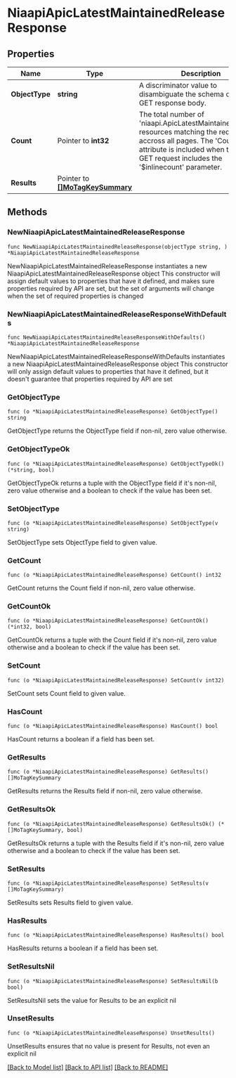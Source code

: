 # NiaapiApicLatestMaintainedReleaseResponse

## Properties

Name | Type | Description | Notes
------------ | ------------- | ------------- | -------------
**ObjectType** | **string** | A discriminator value to disambiguate the schema of a HTTP GET response body. | 
**Count** | Pointer to **int32** | The total number of &#39;niaapi.ApicLatestMaintainedRelease&#39; resources matching the request, accross all pages. The &#39;Count&#39; attribute is included when the HTTP GET request includes the &#39;$inlinecount&#39; parameter. | [optional] 
**Results** | Pointer to [**[]MoTagKeySummary**](MoTagKeySummary.md) |  | [optional] 

## Methods

### NewNiaapiApicLatestMaintainedReleaseResponse

`func NewNiaapiApicLatestMaintainedReleaseResponse(objectType string, ) *NiaapiApicLatestMaintainedReleaseResponse`

NewNiaapiApicLatestMaintainedReleaseResponse instantiates a new NiaapiApicLatestMaintainedReleaseResponse object
This constructor will assign default values to properties that have it defined,
and makes sure properties required by API are set, but the set of arguments
will change when the set of required properties is changed

### NewNiaapiApicLatestMaintainedReleaseResponseWithDefaults

`func NewNiaapiApicLatestMaintainedReleaseResponseWithDefaults() *NiaapiApicLatestMaintainedReleaseResponse`

NewNiaapiApicLatestMaintainedReleaseResponseWithDefaults instantiates a new NiaapiApicLatestMaintainedReleaseResponse object
This constructor will only assign default values to properties that have it defined,
but it doesn't guarantee that properties required by API are set

### GetObjectType

`func (o *NiaapiApicLatestMaintainedReleaseResponse) GetObjectType() string`

GetObjectType returns the ObjectType field if non-nil, zero value otherwise.

### GetObjectTypeOk

`func (o *NiaapiApicLatestMaintainedReleaseResponse) GetObjectTypeOk() (*string, bool)`

GetObjectTypeOk returns a tuple with the ObjectType field if it's non-nil, zero value otherwise
and a boolean to check if the value has been set.

### SetObjectType

`func (o *NiaapiApicLatestMaintainedReleaseResponse) SetObjectType(v string)`

SetObjectType sets ObjectType field to given value.


### GetCount

`func (o *NiaapiApicLatestMaintainedReleaseResponse) GetCount() int32`

GetCount returns the Count field if non-nil, zero value otherwise.

### GetCountOk

`func (o *NiaapiApicLatestMaintainedReleaseResponse) GetCountOk() (*int32, bool)`

GetCountOk returns a tuple with the Count field if it's non-nil, zero value otherwise
and a boolean to check if the value has been set.

### SetCount

`func (o *NiaapiApicLatestMaintainedReleaseResponse) SetCount(v int32)`

SetCount sets Count field to given value.

### HasCount

`func (o *NiaapiApicLatestMaintainedReleaseResponse) HasCount() bool`

HasCount returns a boolean if a field has been set.

### GetResults

`func (o *NiaapiApicLatestMaintainedReleaseResponse) GetResults() []MoTagKeySummary`

GetResults returns the Results field if non-nil, zero value otherwise.

### GetResultsOk

`func (o *NiaapiApicLatestMaintainedReleaseResponse) GetResultsOk() (*[]MoTagKeySummary, bool)`

GetResultsOk returns a tuple with the Results field if it's non-nil, zero value otherwise
and a boolean to check if the value has been set.

### SetResults

`func (o *NiaapiApicLatestMaintainedReleaseResponse) SetResults(v []MoTagKeySummary)`

SetResults sets Results field to given value.

### HasResults

`func (o *NiaapiApicLatestMaintainedReleaseResponse) HasResults() bool`

HasResults returns a boolean if a field has been set.

### SetResultsNil

`func (o *NiaapiApicLatestMaintainedReleaseResponse) SetResultsNil(b bool)`

 SetResultsNil sets the value for Results to be an explicit nil

### UnsetResults
`func (o *NiaapiApicLatestMaintainedReleaseResponse) UnsetResults()`

UnsetResults ensures that no value is present for Results, not even an explicit nil

[[Back to Model list]](../README.md#documentation-for-models) [[Back to API list]](../README.md#documentation-for-api-endpoints) [[Back to README]](../README.md)


